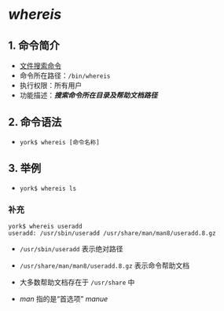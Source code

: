 # *whereis*

## 1. 命令简介

- <u>文件搜索命令</u>
- 命令所在路径：`/bin/whereis`
- 执行权限：所有用户
- 功能描述：***搜索命令所在目录及帮助文档路径***

## 2. 命令语法

- `york$ whereis [命令名称]`

## 3. 举例

- `york$ whereis ls`

### 补充

    york$ whereis useradd
    useradd: /usr/sbin/useradd /usr/share/man/man8/useradd.8.gz

- `/usr/sbin/useradd` 表示绝对路径
- `/usr/share/man/man8/useradd.8.gz` 表示命令帮助文档

- 大多数帮助文档存在于 `/usr/share` 中
- *man* 指的是“首选项” *manue*